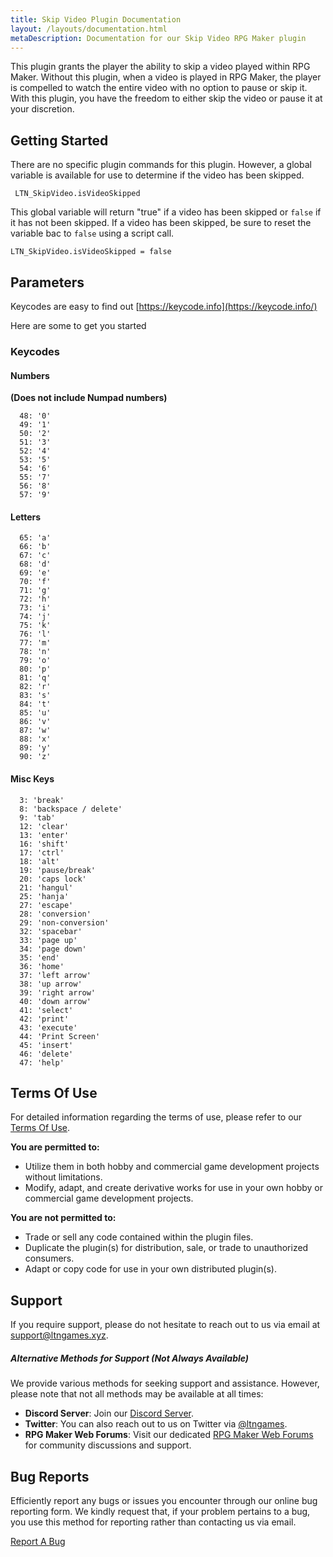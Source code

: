 ```yaml
---
title: Skip Video Plugin Documentation
layout: /layouts/documentation.html
metaDescription: Documentation for our Skip Video RPG Maker plugin
---
```


This plugin grants the player the ability to skip a video played within RPG Maker.
Without this plugin, when a video is played in RPG Maker, the player is compelled to
watch the entire video with no option to pause or skip it. With this plugin, you have
the freedom to either skip the video or pause it at your discretion.

## Getting Started

There are no specific plugin commands for this plugin. However, a global variable is
available for use to determine if the video has been skipped.

```
 LTN_SkipVideo.isVideoSkipped
```

This global variable will return "true" if a video has been skipped or `false` if it
has not been skipped. If a video has been skipped, be sure to reset the variable bac
 to `false` using a script call.

 ```
 LTN_SkipVideo.isVideoSkipped = false
 ```

 ## Parameters

 Keycodes are easy to find out [https://keycode.info](https://keycode.info/)

 Here are some to get you started

### Keycodes

#### Numbers
**(Does not include Numpad numbers)**

```
  48: '0'
  49: '1'
  50: '2'
  51: '3'
  52: '4'
  53: '5'
  54: '6'
  55: '7'
  56: '8'
  57: '9'
```

#### Letters

```
  65: 'a'
  66: 'b'
  67: 'c'
  68: 'd'
  69: 'e'
  70: 'f'
  71: 'g'
  72: 'h'
  73: 'i'
  74: 'j'
  75: 'k'
  76: 'l'
  77: 'm'
  78: 'n'
  79: 'o'
  80: 'p'
  81: 'q'
  82: 'r'
  83: 's'
  84: 't'
  85: 'u'
  86: 'v'
  87: 'w'
  88: 'x'
  89: 'y'
  90: 'z'
```

#### Misc Keys

```
  3: 'break'
  8: 'backspace / delete'
  9: 'tab'
  12: 'clear'
  13: 'enter'
  16: 'shift'
  17: 'ctrl'
  18: 'alt'
  19: 'pause/break'
  20: 'caps lock'
  21: 'hangul'
  25: 'hanja'
  27: 'escape'
  28: 'conversion'
  29: 'non-conversion'
  32: 'spacebar'
  33: 'page up'
  34: 'page down'
  35: 'end'
  36: 'home'
  37: 'left arrow'
  38: 'up arrow'
  39: 'right arrow'
  40: 'down arrow'
  41: 'select'
  42: 'print'
  43: 'execute'
  44: 'Print Screen'
  45: 'insert'
  46: 'delete'
  47: 'help'
```

## Terms Of Use

For detailed information regarding the terms of use, please refer to our [Terms Of Use](https://ltngames.xyz/terms-of-use.html).

**You are permitted to:**
- Utilize them in both hobby and commercial game development projects without limitations.
- Modify, adapt, and create derivative works for use in your own hobby or commercial game development projects.

**You are not permitted to:**
- Trade or sell any code contained within the plugin files.
- Duplicate the plugin(s) for distribution, sale, or trade to unauthorized consumers.
- Adapt or copy code for use in your own distributed plugin(s).

## Support

If you require support, please do not hesitate to reach out to us via email at [support@ltngames.xyz](mailto:support@ltngames.xyz).

##### Alternative Methods for Support (Not Always Available)

We provide various methods for seeking support and assistance. However, please note that not all methods may be available at all times:

- **Discord Server**: Join our [Discord Server](https://discord.gg/3hxjESk).
- **Twitter**: You can also reach out to us on Twitter via [@ltngames](https://twitter.com/ltngames).
- **RPG Maker Web Forums**: Visit our dedicated [RPG Maker Web Forums](https://forums.rpgmakerweb.com/members/ltngames.86027/) for community discussions and support.

## Bug Reports

Efficiently report any bugs or issues you encounter through our online bug reporting form. We kindly request that, if your problem pertains to a bug, you use this method for reporting rather than contacting us via email.

[Report A Bug](https://ltngames.xyz/report-a-bug.html)
